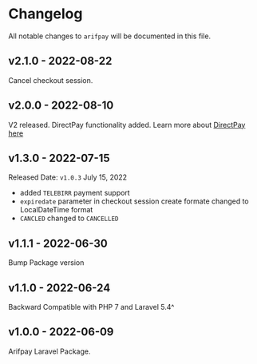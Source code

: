 # Changelog

All notable changes to `arifpay` will be documented in this file.

## v2.1.0 - 2022-08-22

Cancel checkout session.

## v2.0.0 - 2022-08-10

V2 released. DirectPay functionality added. Learn more about [DirectPay here](https://developer.arifpay.net/docs/direcPay/overview)

## v1.3.0 - 2022-07-15

Released Date: `v1.0.3` July 15, 2022

- added  `TELEBIRR` payment support
- `expiredate` parameter in checkout session create formate changed to LocalDateTime format
- `CANCLED` changed to `CANCELLED`

## v1.1.1 - 2022-06-30

Bump Package version

## v1.1.0 - 2022-06-24

Backward Compatible with PHP 7 and Laravel 5.4^

## v1.0.0 - 2022-06-09

Arifpay Laravel Package.
